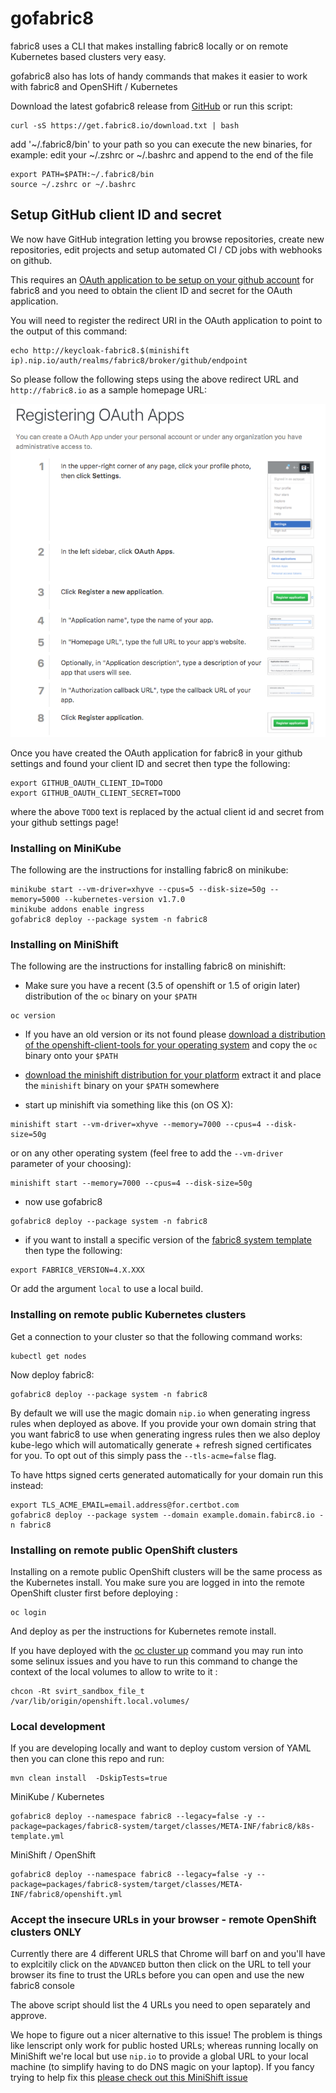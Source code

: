 # gofabric8

fabric8 uses a CLI that makes installing fabric8 locally or on remote Kubernetes based clusters very easy.

gofabric8 also has lots of handy commands that makes it easier to work with fabric8 and OpenSHift / Kubernetes

Download the latest gofabric8 release from [GitHub](https://github.com/fabric8io/gofabric8/releases/latest/) or run this script:
```
curl -sS https://get.fabric8.io/download.txt | bash
```

add '~/.fabric8/bin' to your path so you can execute the new binaries, for example: edit your ~/.zshrc or ~/.bashrc and append to the end of the file

```
export PATH=$PATH:~/.fabric8/bin
source ~/.zshrc or ~/.bashrc
```

## Setup GitHub client ID and secret

We now have GitHub integration letting you browse repositories, create new repositories, edit projects and setup automated CI / CD jobs with webhooks on github.

This requires an [OAuth application to be setup on your github account](https://developer.github.com/apps/building-integrations/setting-up-and-registering-oauth-apps/registering-oauth-apps/) for fabric8 and you need to obtain the client ID and secret for the OAuth application.


You will need to register the redirect URI in the OAuth application to point to the output of this command:

```
echo http://keycloak-fabric8.$(minishift ip).nip.io/auth/realms/fabric8/broker/github/endpoint
```

So please follow the following steps using the above redirect URL and `http://fabric8.io` as a sample homepage URL:


![Register OAuth App](./images/register-oauth.png)


Once you have created the OAuth application for fabric8 in your github settings and found your client ID and secret then type the following:

```
export GITHUB_OAUTH_CLIENT_ID=TODO
export GITHUB_OAUTH_CLIENT_SECRET=TODO
```

where the above `TODO` text is replaced by the actual client id and secret from your github settings page!


### Installing on MiniKube

The following are the instructions for installing fabric8 on minikube:

```
minikube start --vm-driver=xhyve --cpus=5 --disk-size=50g --memory=5000 --kubernetes-version v1.7.0
minikube addons enable ingress
gofabric8 deploy --package system -n fabric8
```

### Installing on MiniShift

The following are the instructions for installing fabric8 on minishift:

* Make sure you have a recent (3.5 of openshift or 1.5 of origin later) distribution of the `oc` binary on your `$PATH`
```
oc version
```
* If you have an old version or its not found please [download a distribution of the openshift-client-tools for your operating system](https://github.com/openshift/origin/releases/latest/) and copy the `oc` binary onto your `$PATH`

* [download the minishift distribution for your platform](https://github.com/minishift/minishift/releases) extract it and place the `minishift` binary on your `$PATH` somewhere
* start up minishift via something like this (on OS X):

```
minishift start --vm-driver=xhyve --memory=7000 --cpus=4 --disk-size=50g
```
or on any other operating system (feel free to add the `--vm-driver` parameter of your choosing):

```
minishift start --memory=7000 --cpus=4 --disk-size=50g
```
* now use gofabric8

```
gofabric8 deploy --package system -n fabric8
```

* if you want to install a specific version of the [fabric8 system template](http://central.maven.org/maven2/io/fabric8/platform/packages/fabric8-system/) then type the following:

```
export FABRIC8_VERSION=4.X.XXX
```
Or add the argument `local` to use a local build.

### Installing on remote public Kubernetes clusters
Get a connection to your cluster so that the following command works:
```
kubectl get nodes
```
Now deploy fabric8:
```
gofabric8 deploy --package system -n fabric8
```
By default we will use the magic domain `nip.io` when generating ingress rules when deployed as above.  If you provide your own domain string that you want fabric8 to use when generating ingress rules then we also deploy kube-lego which will automatically generate + refresh signed certificates for you.  To opt out of this simply pass the `--tls-acme=false` flag.

To have https signed certs generated automatically for your domain run this instead:
```
export TLS_ACME_EMAIL=email.address@for.certbot.com
gofabric8 deploy --package system --domain example.domain.fabirc8.io -n fabric8
```

### Installing on remote public OpenShift clusters

Installing on a remote public OpenShift clusters will be the same process as the Kubernetes install. You make sure you are logged in into the remote OpenShift cluster first before deploying :

```
oc login
```

And deploy as per the instructions for Kubernetes remote install.

If you have deployed with the [oc cluster up](https://github.com/openshift/origin/blob/master/docs/cluster_up_down.md) command you may run into some selinux issues and you have to run this command to change the context of the local volumes to allow to write to it :

```
chcon -Rt svirt_sandbox_file_t /var/lib/origin/openshift.local.volumes/
```

### Local development

If you are developing locally and want to deploy custom version of YAML then you can clone this repo and run:

```
mvn clean install  -DskipTests=true
```
MiniKube / Kubernetes
```
gofabric8 deploy --namespace fabric8 --legacy=false -y --package=packages/fabric8-system/target/classes/META-INF/fabric8/k8s-template.yml
```
MiniShift / OpenShift
```
gofabric8 deploy --namespace fabric8 --legacy=false -y --package=packages/fabric8-system/target/classes/META-INF/fabric8/openshift.yml
```

### Accept the insecure URLs in your browser - remote OpenShift clusters ONLY

Currently there are 4 different URLS that Chrome will barf on and you'll have to explcitily click on the `ADVANCED` button then click on the URL to tell your browser its fine to trust the URLs before you can open and use the new fabric8 console

The above script should list the 4 URLs you need to open separately and approve.

We hope to figure out a nicer alternative to this issue! The problem is things like lenscript only work for public hosted URLs; whereas running locally on MiniShift we're local but use `nip.io` to provide a global URL to your local machine (to simplify having to do DNS magic on your laptop). If you fancy trying to help fix this [please check out this MiniShift issue](https://github.com/minishift/minishift/issues/1031)
